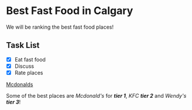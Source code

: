 # Best Fast Food in Calgary

We will be ranking the best fast food places!

## Task List
- [x] Eat fast food
- [x] Discuss
- [x] Rate places

[Mcdonalds](https://www.mcdonalds.com/ca/en-ca.html)

Some of the best places are *Mcdonald's* for ***tier 1***, *KFC* ***tier 2*** and *Wendy's* ***tier 3***! 
